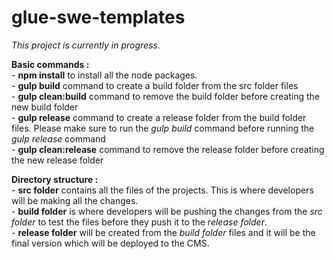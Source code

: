 # glue-swe-templates

_This project is currently in progress._

**Basic commands :**<br />
    - **npm install** to install all the node packages.<br />
    - **gulp build** command to create a build folder from the src folder files<br />
    - **gulp clean:build** command to remove the build folder before creating the new build folder<br />
    - **gulp release** command to create a release folder from the build folder files. Please make sure to run the _gulp build_ command before running the _gulp release_ command<br />
    - **gulp clean:release** command to remove the release folder before creating the new release folder
    
**Directory structure :**<br />
    - **src folder** contains all the files of the projects. This is where developers will be making all the changes.<br />
    - **build folder** is where developers will be pushing the changes from the _src folder_ to test the files before they push it to the _release folder_.<br />
    - **release folder** will be created from the _build folder_ files and it will be the final version which will be deployed to the CMS.<br />

           



